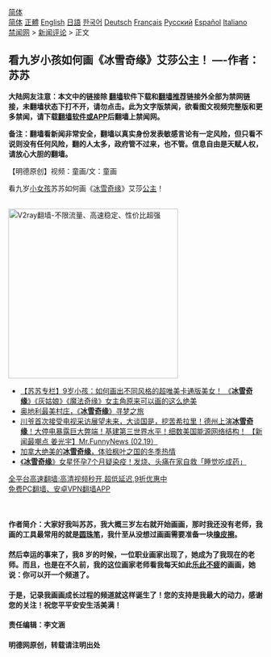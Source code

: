 <!-- 面包屑导航 --> <div class="breadcrumb"><!-- GTranslate: https://gtranslate.io/ -->  <div class="switcher notranslate">  <div class="selected">  <a href="#" onclick="return false;"> 简体</a>  </div>  <div class="option">  <a href="https://www.bannedbook.org" onclick="doGTranslate('zh-CN|zh-CN');jQuery('div.switcher div.selected a').html(jQuery(this).html());return false;" title="简体中文" class="nturl selected"> 简体</a>  <a href="https://www.bannedbook.org/zh-tw/" onclick="doGTranslate('zh-CN|zh-TW');jQuery('div.switcher div.selected a').html(jQuery(this).html());return false;" title="繁體中文" class="nturl"> 正體</a>  <a href="https://www.bannedbook.org/en/" onclick="doGTranslate('zh-CN|en');jQuery('div.switcher div.selected a').html(jQuery(this).html());return false;" title="English" class="nturl"> English</a>  <a href="https://www.bannedbook.org/ja/" onclick="doGTranslate('zh-CN|ja');jQuery('div.switcher div.selected a').html(jQuery(this).html());return false;" title="日本語" class="nturl"> 日語</a>  <a href="https://www.bannedbook.org/ko/" onclick="doGTranslate('zh-CN|ko');jQuery('div.switcher div.selected a').html(jQuery(this).html());return false;" title="한국어" class="nturl"> 한국어</a>  <a href="https://www.bannedbook.org/de/" onclick="doGTranslate('zh-CN|de');jQuery('div.switcher div.selected a').html(jQuery(this).html());return false;" title="Deutsch" class="nturl"> Deutsch</a>  <a href="https://www.bannedbook.org/fr/" onclick="doGTranslate('zh-CN|fr');jQuery('div.switcher div.selected a').html(jQuery(this).html());return false;" title="Français" class="nturl"> Français</a>  <a href="https://www.bannedbook.org/ru/" onclick="doGTranslate('zh-CN|ru');jQuery('div.switcher div.selected a').html(jQuery(this).html());return false;" title="Русский" class="nturl"> Русский</a>  <a href="https://www.bannedbook.org/es/" onclick="doGTranslate('zh-CN|es');jQuery('div.switcher div.selected a').html(jQuery(this).html());return false;" title="Español" class="nturl"> Español</a>  <a href="https://www.bannedbook.org/it/" onclick="doGTranslate('zh-CN|it');jQuery('div.switcher div.selected a').html(jQuery(this).html());return false;" title="Italiano" class="nturl"> Italiano</a>  </div>  </div>      <div class='breadcrumb-sub'><!-- Breadcrumb NavXT 6.3.0 --> <a href="https://www.bannedbook.org/" class="home">禁闻网</a> &gt; <a href="https://www.bannedbook.org/bnews/comments/" class="category">新闻评论</a> &gt; 正文</div></div><h2>看九岁小孩如何画《冰雪奇缘》艾莎公主！ —-作者：苏苏</h2> <p class="notice"><b>大陆网友注意：本文中的链接除 <a href="https://github.com/bannedbook/fanqiang" >翻墙</a>软件下载和<a href="https://github.com/killgcd/justmysocks/blob/master/README.md">翻墙推荐</a>链接外全部为禁网链接，未翻墙状态下打不开，请勿点击。此为文字版禁闻，欲看图文视频完整版和更多禁闻，请下载<a href="https://github.com/bannedbook/fanqiang">翻墙软件或APP</a>后翻墙上禁闻网。</p><p>备注：翻墙看新闻非常安全，翻墙以真实身份发表敏感言论有一定风险，但只看不说则没有任何风险，翻的人太多，政府管不过来，也不管。信息自由是天赋人权，请放心大胆的翻墙。</b></p>  <div class="entry"> <p>              <a href="https://i0.wp.com/upload-images-bucket-v64rleca837do.s3.eu-west-1.amazonaws.com/wp-content/uploads/2021/08/20124636/photo_2021-08-13_08-19-22.jpg?fit=945%2C531&#038;ssl=1" data-caption=""></a>                            </p> <p>【明德原创】视频：童画/文：童画</p>  <p>看九岁<a href="https://www.bannedbook.org/bnews/tag/%E5%B0%8F%E5%A5%B3%E5%AD%A9/" class="st_tag internal_tag" rel="tag" title="标签 小女孩 下的日志">小女孩</a>苏苏如何画《<a href="https://www.bannedbook.org/bnews/tag/%E5%86%B0%E9%9B%AA/" class="st_tag internal_tag" rel="tag" title="标签 冰雪 下的日志">冰雪</a><a href="https://www.bannedbook.org/bnews/tag/%E5%A5%87%E7%BC%98/" class="st_tag internal_tag" rel="tag" title="标签 奇缘 下的日志">奇缘</a>》艾莎<a href="https://www.bannedbook.org/bnews/tag/%e5%85%ac%e4%b8%bb/" class="st_tag internal_tag" rel="tag" title="标签 公主 下的日志">公主</a>！</p> <p></p>  <p><br/><a href="https://github.com/bannedbook/fanqiang/wiki/V2ray%E6%9C%BA%E5%9C%BA"><img src="https://raw.githubusercontent.com/bannedbook/fanqiang/master/v2ss/images/v2free.jpg" width="336" alt="V2ray翻墙-不限流量、高速稳定、性价比超强"></a><br/></p> <ul class='op-related-articles' title='相关阅读'> <li><a href='https://www.bannedbook.org/bnews/comments/20210710/1583928.html' target='_blank'>【苏苏专栏】9岁小孩：如何画出不同风格的超唯美卡通版美女！ 《<b>冰雪奇缘</b>》《灰姑娘》《魔法奇缘》女主角原来可以画的这么绝美</a></li> <li><a href='https://www.bannedbook.org/bnews/funmedia/20210430/1536924.html' target='_blank'>奥地利最美村庄，《<b>冰雪奇缘</b>》寻梦之旅</a></li> <li><a href='https://www.bannedbook.org/bnews/bannedvideo/20210220/1490520.html' target='_blank'>川爷首次接受电视采访展望未来，大谈国是，挖苦希拉里！德州上演<b>冰雪奇缘</b>！大停电暴露巨大弊端！基建第三世界水平！细数美国能源网络结构！ 【新闻最嘲点 姜光宇】Mr.FunnyNews (02.19）‬</a></li> <li><a href='https://www.bannedbook.org/bnews/comments/20201216/1448896.html' target='_blank'>加拿大绝美的<b>冰雪奇缘</b>，体验枫叶之国的冬季热情</a></li> <li><a href='https://www.bannedbook.org/bnews/yule/20200411/1310471.html' target='_blank'>《<b>冰雪奇缘</b>》女星怀孕7个月疑染疫！发烧、头痛在家自救「睡觉吃成药」</a></li> </ul> <p class="texttj"> <a href="https://github.com/bannedbook/fanqiang/wiki/V2ray%E6%9C%BA%E5%9C%BA" target="_blank">全平台高速翻墙:高清视频秒开,超低延迟,9折优惠中</a><br/> <a href="https://github.com/bannedbook/fanqiang/wiki/%E7%A6%81%E9%97%BB%E7%BD%91%E5%AE%89%E5%8D%93%E7%BF%BB%E5%A2%99%E6%96%B0%E9%97%BBAPP" target="_blank">免费PC翻墙、安卓VPN翻墙APP</a></p> <p>&nbsp;</p> <h4>作者简介：大家好我叫苏苏，我大概三岁左右就开始画画，那时我还没有老师，我画的工具最常用的就是<a href="https://www.bannedbook.org/bnews/tag/%e5%9c%86%e7%8f%a0%e7%ac%94/" class="st_tag internal_tag" rel="tag" title="标签 圆珠笔 下的日志">圆珠笔</a>，我什至从没想过画画需要准备一块<a href="https://www.bannedbook.org/bnews/tag/%E6%A9%A1%E7%9A%AE%E6%93%A6/" class="st_tag internal_tag" rel="tag" title="标签 橡皮擦 下的日志">橡皮擦</a>。</h4> <h4>然后幸运的事来了，我8 岁的时候，一位职业画家出现了，她成为了我现在的老师。而且，也是在不久前，我的这位画家老师看我每天如此<a href="https://www.bannedbook.org/bnews/tag/%E4%B9%90%E6%AD%A4%E4%B8%8D%E7%96%B2/" class="st_tag internal_tag" rel="tag" title="标签 乐此不疲 下的日志">乐此不疲</a>的画画，她说：你可以开一个频道了。</h4> <h4>于是，记录我画画成长过程的频道就这样诞生了！您的支持是我最大的动力，感谢您的关注！祝您平平安安生活美满！</h4> <h4></h4> <h4>责任编辑：李文涵</h4> <h4>明德网原创，转载请注明出处</h4> </p> <a name='sharetosocial'></a>  <div style="margin-bottom:5px;padding-bottom:5px;clear:both"> <div id="archive-pix-1" class="banner-ads"> <!-- AuctionX Display platform tag START --> <div id="26318x728x90x621x_ADSLOT2" clicktrack="%%CLICK_URL_ESC%%"></div> <!-- AuctionX Display platform tag END --> </div> <div id="archive-pix-2" class="banner-ads"> <!-- AuctionX Display platform tag START --> <div id="26315x300x250x621x_ADSLOT2" clicktrack="%%CLICK_URL_ESC%%"></div> <!-- AuctionX Display platform tag END --> </div> </div>  <div id="archive-pix-1" class="banner-ads"> <!-- AuctionX Display platform tag START --> <div id="26318x728x90x621x_ADSLOT3" clicktrack="%%CLICK_URL_ESC%%"></div> <!-- AuctionX Display platform tag END --> </div> </div><!--END ENTRY--> 